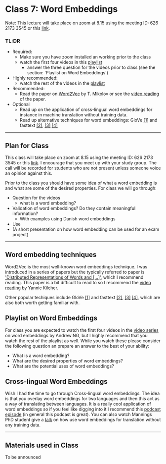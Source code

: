 # Class 7: Word Embeddings

Note: This lecture will take place on zoom at 8.15 using the meeting ID: 626 2173 3545 or this [link](https://aarhusuniversity.zoom.us/j/62621733545).


### TL:DR
 - Required:
   - Make sure you have zoom installed an working prior to the class
   - watch the first four videos in this [playlist](https://www.youtube.com/playlist?list=PLhWB2ZsrULv-wEM8JDKA1zk8_2Lc88I-s)
     - answer the three question for the videos prior to class (see the section: 'Playlist on Word Embeddings')
 - Highly recommended:
   -  watch the rest of the videos in the [playlist](https://www.youtube.com/playlist?list=PLhWB2ZsrULv-wEM8JDKA1zk8_2Lc88I-s)
 - Recommended:
   - Read the paper on [Word2Vec](https://arxiv.org/abs/1310.4546) by T. Mikolov or see the [video reading](https://www.youtube.com/watch?v=yexR53My2O4) of the paper.
- Optional
  - Read up on the application of cross-lingual word embeddings for instance in machine translation without training data.
  - Read up alternative techniques for word embeddings: GloVe [\[1\]](https://nlp.stanford.edu/pubs/glove.pdf) and fasttext [\[2\]](https://arxiv.org/abs/1607.04606), [\[3\]](https://arxiv.org/abs/1607.01759) [\[4\]](https://arxiv.org/abs/1612.03651)

---

## Plan for Class
This class will take place on zoom at 8.15 using the meeting ID: 626 2173 3545 or this [link](https://aarhusuniversity.zoom.us/j/62621733545). I encourage that you meet up with your study group. The call will be recorded for students who are not present unless someone voice an opinion against this.

Prior to the class you should have some idea of what a word embedding is and what are some of the desired properties. For class we will go through:
- Question for the videos
  - what is a word embedding?
- Validation of word embeddings? Do they contain meaningful information?
  - With examples using Danish word embeddings
- Use
- (A short presentation on how word embedding can be used for an exam project)


---

## Word embedding techniques
Word2Vec is the most well-known word embeddings technique. I was introduced in a series of papers but the typically referred to paper is ['Distributed Representations of Words and \[...\]'](https://arxiv.org/abs/1310.4546), which I recommend reading. This paper is a bit difficult to read to so I recommend the [video reading](https://www.youtube.com/watch?v=yexR53My2O4) by Yannic Kilcher.

Other popular techiques include GloVe [\[1\]](https://nlp.stanford.edu/pubs/glove.pdf) and fasttext [\[2\]](https://arxiv.org/abs/1607.04606), [\[3\]](https://arxiv.org/abs/1607.01759) [\[4\]](https://arxiv.org/abs/1612.03651), which are also both worth getting familiar with.



## Playlist on Word Embeddings
For class you are expected to watch the first four videos in the [video series](https://www.youtube.com/playlist?list=PLhWB2ZsrULv-wEM8JDKA1zk8_2Lc88I-s) on word embeddings by Andrew NG, but I highly recommend that you watch the rest of the playlist as well. While you watch these please consider the following question an prepare an answer to the best of your ability:

- What is a word embedding?
- What are the desired properties of word embeddings?
- What are the potential uses of word embeddings?


## Cross-lingual Word Embeddings
Wish I had the time to go through Cross-lingual word embeddings. The idea is that you overlay word embeddings for two languages and then this act as a way of translating between languages. It is a really cool application of word embeddings so if you feel like digging into it I recommend this [podcast episode](https://soundcloud.com/nlp-highlights/57-a-survey-of-cross-lingual-word-embedding-models-with-sebastian-ruder) (in general this podcast is great). You can also watch Mannings PhD student give a [talk](https://www.youtube.com/watch?v=3wWZBGN-iX8&list=PLoROMvodv4rOhcuXMZkNm7j3fVwBBY42z&index=20) on how use word embeddings for translation without any training data.  


---

## Materials used in Class
To be announced